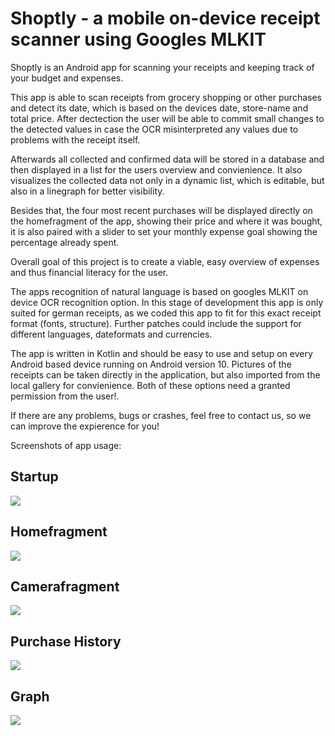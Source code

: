 <h1> Shoptly - a mobile on-device receipt scanner using Googles MLKIT </h1>

Shoptly is an Android app for scanning your receipts and keeping track of your budget and expenses.

This app is able to scan receipts from grocery shopping or other purchases and detect its date, which is based on the devices date, store-name and total price. 
After dectection the user will be able to commit small changes to the detected values in case the OCR misinterpreted any values due to problems with the receipt itself.

Afterwards all collected and confirmed data will be stored in a database and then displayed in a list for the users overview and convienience. It also visualizes the collected data not only in a dynamic list, which is editable, but also in a linegraph for better visibility.

Besides that, the four most recent purchases will be displayed directly on the homefragment of the app, showing their price and where it was bought, it is also paired with a slider to set your monthly expense goal showing the percentage already spent.

Overall goal of this project is to create a viable, easy overview of expenses and thus financial literacy for the user. 

The apps recognition of natural language is based on googles MLKIT on device OCR recognition option.
In this stage of development this app is only suited for german receipts, as we coded this app to fit for this exact receipt format (fonts, structure).
Further patches could include the support for different languages, dateformats and currencies.

The app is written in Kotlin and should be easy to use and setup on every Android based device running on Android version 10. 
Pictures of the receipts can be taken directly in the application, but also imported from the local gallery for convienience.
Both of these options need a granted permission from the user!.

If there are any problems, bugs or crashes, feel free to contact us, so we can improve the expierence for you!

Screenshots of app usage:

## Startup
![](https://user-images.githubusercontent.com/83307903/130647167-00944e51-322a-4f09-83e0-b57af543b9ce.gif)


## Homefragment
![](https://user-images.githubusercontent.com/83307903/130647295-c073ca7e-ea2f-48a2-bf48-2edef418ba60.png)






## Camerafragment
![](https://user-images.githubusercontent.com/83307903/130647449-f9bcf4a6-d927-461d-b696-662a41d5d3a4.png)


## Purchase History
![](https://user-images.githubusercontent.com/83307903/130647500-cc935748-3829-4dff-949f-33f830ca7d24.png)


## Graph
![](https://user-images.githubusercontent.com/83307903/130647409-9537ce28-87b4-4af2-b3fd-bdbf1119b47c.png)

